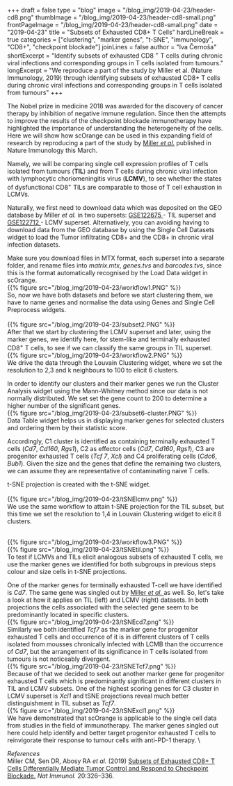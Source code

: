 ﻿+++
draft = false
type = "blog"
image = "/blog_img/2019-04-23/header-cd8.png"
thumbImage = "/blog_img/2019-04-23/header-cd8-small.png"
frontPageImage = "/blog_img/2019-04-23/header-cd8-small.png"
date = "2019-04-23" 
title = "Subsets of Exhausted CD8+ T Cells" 
hardLineBreak = true 
categories = ["clustering", "marker genes", "t-SNE", "immunology", "CD8+", "checkpoint blockade"]
joinLines = false
author = "Iva Černoša"
shortExcerpt = "Identify subsets of exhausted CD8 <sup>+</sup> T cells during chronic viral infections and corresponding groups in T cells isolated from tumours." 
longExcerpt = "We reproduce a part of the study by Miller et al. (Nature Immunology, 2019) through identifying subsets of exhausted CD8+ T cells during chronic viral infections and corresponding groups in T cells isolated from tumours" 
+++


The Nobel prize in medicine 2018 was awarded for the discovery of cancer therapy by inhibition of negative immune regulation. Since then the attempts to improve the results of the checkpoint blockade immunotherapy have highlighted the importance of understanding the heterogeneity of the cells. Here we will show how scOrange can be used in this expanding field of research by reproducing a part of the study by <a href="https://www.nature.com/articles/s41590-019-0312-6"> Miller <i>et al.</i></a> published in Nature Immunology this March.  

Namely, we will be comparing single cell expression profiles of T cells isolated from tumours (<b>TIL</b>) and from T cells during chronic viral infection with lymphocytic choriomeningitis virus (<b>LCMV</b>), to see whether the states of dysfunctional CD8<sup>+</sup> TILs are comparable to those of T cell exhaustion in LCMVs. 

Naturally, we first need to download data which was deposited on the GEO database by Miller <i>et al.</i> in two supersets: <a href="https://www.ncbi.nlm.nih.gov/geo/query/acc.cgi?acc=GSE122675"> GSE122675 </a>  - TIL superset and <a href="https://www.ncbi.nlm.nih.gov/geo/query/acc.cgi?acc=GSE122712"> GSE122712 </a> - LCMV superset. Alternatively, you can avoiding having to download data from the GEO database by using the Single Cell Datasets widget to load the Tumor infiltrating CD8+ and the CD8+ in chronic viral infection datasets.

Make sure you download files in MTX format, each superset into a separate folder, and rename files into <i>matrix.mtx</i>, <i>genes.tvs</i> and <i>barcodes.tvs</i>, since this is the format automatically recognised by the Load Data widget in scOrange. 
\
{{% figure src="/blog_img/2019-04-23/workflow1.PNG" %}}
\
So, now we have both datasets and before we start clustering them, we have to name genes and normalise the data using Genes and Single Cell Preprocess widgets.   
\
{{% figure src="/blog_img/2019-04-23/subset2.PNG" %}}
\
After that we start by clustering the LCMV superset and later, using the marker genes, we identify here, for stem-like and terminally exhausted CD8<sup>+</sup> T cells, to see if we can classify the same groups in TIL superset. 
\
{{% figure src="/blog_img/2019-04-23/workflow2.PNG" %}}
\
We drive the data through the Louvain Clustering widget, where we set the resolution to 2,3 and k neighbours to 100 to elicit 6 clusters.

In order to identify our clusters and their marker genes we run the Cluster Analysis widget using the Mann-Whitney method since our data is not normally distributed. We set set the gene count to 200 to determine a higher number of the significant genes. 
\
{{% figure src="/blog_img/2019-04-23/subset6-cluster.PNG" %}}
\
Data Table widget helps us in displaying marker genes for selected clusters and ordering them by their statistic score. 

Accordingly, C1 cluster is identified as containing terminally exhausted  T cells (<i>Cd7</i>, <i>Cd160</i>, <i>Rgs1</i>), C2 as effector cells (<i>Cd7</i>, <i>Cd160</i>, <i>Rgs1</i>), C3 are progenitor exhausted T cells (<i>Tcf 7</i>, <i>Xcl</i>) and C4 proliferating cells (<i>Cdc6</i>, <i>Bub1</i>). Given the size and the genes that define the remaining two clusters, we can assume they are representative of contaminating naive T cells. 

t-SNE projection is created with the t-SNE widget.  
\
{{% figure src="/blog_img/2019-04-23/tSNElcmv.png" %}}
\
We use the same workflow to attain t-SNE projection for the TIL subset, but this time we set the resolution to 1,4 in Louvain Clustering widget to elicit 8 clusters.

\
{{% figure src="/blog_img/2019-04-23/workflow3.PNG" %}}
\
{{% figure src="/blog_img/2019-04-23/tSNEtil.png" %}}
\
To test if LCMVs and TILs elicit analogous subsets of exhausted T cells, we use the marker genes we identified for both subgroups in previous steps colour and size cells in t-SNE projections. 

One of the marker genes for terminally exhausted T-cell we have identified is <i>Cd7</i>. The same gene was singled out by <a href="https://www.nature.com/articles/s41590-019-0312-6">Miller <i>et al.</i> </a> as well. So, let's take a look at how it applies on TIL (left) and LCMV (right) datasets. In both projections the cells associated with the selected gene seem to be predominantly located in specific clusters. 
\
{{% figure src="/blog_img/2019-04-23/tSNEcd7.png" %}}
\
Similarly we both identified <i>Tcf7</i> as the marker gene for progenitor exhausted T cells and occurrence of it is in different clusters of T cells isolated from mousses chronically infected with LCMB than the occurrence of <i>Cd7</i>, but the arrangement of its significance in T cells isolated from tumours is not noticeably divergent.
\
{{% figure src="/blog_img/2019-04-23/tSNETcf7.png" %}}
\
Because of that we decided to seek out another marker gene for progenitor exhausted T cells which is predominantly significant in different clusters in TIL and LCMV subsets. One of the highest scoring genes for C3 cluster in LCMV superset is <i>Xcl1</i> and tSNE projections reveal much better distinguishment in TIL subset as <i>Tcf7</i>.
\
{{% figure src="/blog_img/2019-04-23/tSNExcl1.png" %}}
\
We have demonstrated that scOrange is applicable to the single cell data from studies in the field of immunotherapy. The marker genes singled out here could help identify and better target progenitor exhausted T cells to reinvigorate their response to tumour cells with anti-PD-1 therapy.
\

*References* 
\
Miller CM, Sen DR, Abosy RA <i>et al.</i> (2019) <a href="https://www.nature.com/articles/s41590-019-0312-6">Subsets of Exhausted CD8+ T Cells Differentially Mediate Tumor Control and Respond to Checkpoint Blockade.</a> <i>Nat Immunol.</i> 20:326–336.